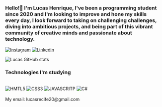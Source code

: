 ### Hello!👋 I'm Lucas Henrique, I've been a programming student since 2020 and I'm looking to improve and hone my skills every day, I look forward to taking on challenging challenges, diving into ambitious projects, and being part of this vibrant community of creative minds and passionate about technology.
[![Instagram](https://img.shields.io/badge/Instagram-E4405F?style=for-the-badge&logo=instagram&logoColor=white)](https://www.instagram.com/lucasfr0/?hl=pt-br)
[![Linkedin](https://img.shields.io/badge/LinkedIn-0077B5?style=for-the-badge&logo=linkedin&logoColor=white)](https://www.linkedin.com/in/lucas-henrique-b483b2208/)

![Lucas GitHub stats](https://github-readme-stats.vercel.app/api?username=Lucas-Henrique1&show_icons=true&theme=radical)

### Technologies I'm studying

<div  style="display: inline_black"></br>
<img  aling= center alt="HMTL5" src="https://img.shields.io/badge/HTML5-E34F26?style=for-the-badge&logo=html5&logoColor=white"/>
<img  aling= center alt="CSS3" src="https://img.shields.io/badge/CSS3-1572B6?style=for-the-badge&logo=css3&logoColor=white"/>
<img  aling= center alt="JAVASCRITP" src="https://img.shields.io/badge/JavaScript-F7DF1E?style=for-the-badge&logo=javascript&logoColor=black"/>
<img  aling=center  alt="C#" src="https://img.shields.io/badge/C%23-239120?style=for-the-badge&logo=c-sharp&logoColor=white"/>
</div>
<br/>
 My email: lucasrecife20@gmail.com 
